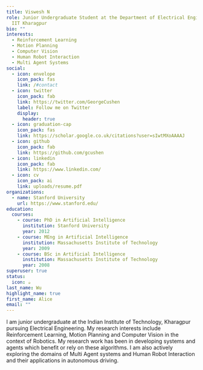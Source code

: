 ```yaml
---
title: Viswesh N
role: Junior Undergraduate Student at the Department of Electrical Engineering,
  IIT Kharagpur
bio: ""
interests:
  - Reinforcement Learning
  - Motion Planning
  - Computer Vision
  - Human Robot Interaction
  - Multi Agent Systems
social:
  - icon: envelope
    icon_pack: fas
    link: /#contact
  - icon: twitter
    icon_pack: fab
    link: https://twitter.com/GeorgeCushen
    label: Follow me on Twitter
    display:
      header: true
  - icon: graduation-cap
    icon_pack: fas
    link: https://scholar.google.co.uk/citations?user=sIwtMXoAAAAJ
  - icon: github
    icon_pack: fab
    link: https://github.com/gcushen
  - icon: linkedin
    icon_pack: fab
    link: https://www.linkedin.com/
  - icon: cv
    icon_pack: ai
    link: uploads/resume.pdf
organizations:
  - name: Stanford University
    url: https://www.stanford.edu/
education:
  courses:
    - course: PhD in Artificial Intelligence
      institution: Stanford University
      year: 2012
    - course: MEng in Artificial Intelligence
      institution: Massachusetts Institute of Technology
      year: 2009
    - course: BSc in Artificial Intelligence
      institution: Massachusetts Institute of Technology
      year: 2008
superuser: true
status:
  icon: ☕️
last_name: Wu
highlight_name: true
first_name: Alice
email: ""
---
```

I am junior undergraduate at the Indian Institute of Technology, Kharagpur pursuing Electrical Engineering. My research interests include Reinforcement Learning, Motion Planning and Computer Vision in the context of Robotics. My research work has been in developing systems and agents which benefit or rely on these algorithms. I am also actively exploring the domains of Multi Agent systems and Human Robot Interaction and their applications in autonomous driving.